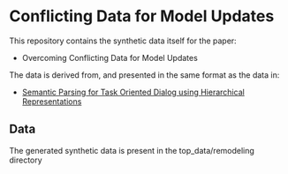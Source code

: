 # Conflicting Data for Model Updates

This repository contains the synthetic data itself for the paper:

*   Overcoming Conflicting Data for Model Updates

The data is derived from, and presented in the same format as the data in:

*   [Semantic Parsing for Task Oriented Dialog using Hierarchical
    Representations](https://research.fb.com/publications/semantic-parsing-for-task-oriented-dialog-using-hierarchical-representations/)

## Data

The generated synthetic data is present in the top_data/remodeling directory
